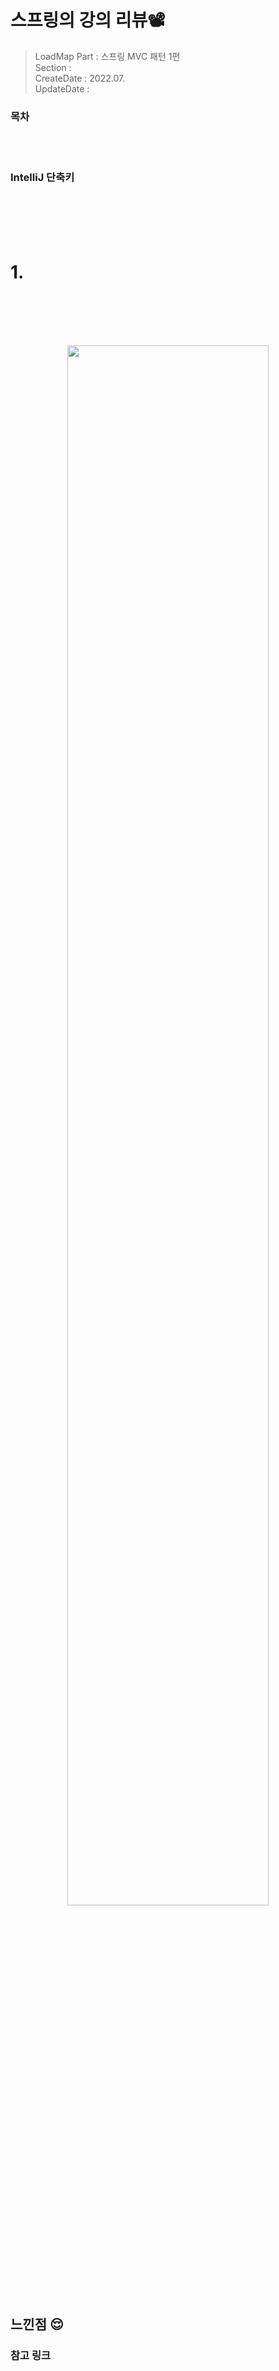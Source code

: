 
# 스프링의 강의 리뷰📽
> LoadMap Part : 스프링 MVC 패턴 1편   
> Section :   
> CreateDate : 2022.07.  
> UpdateDate :

### 목차

<br></br>
### IntelliJ 단축키
<br></br>
<br></br>

# 1.


<br></br>
<br></br>

<a name=""></a>
<p align="center"><img src="" width="80%"></p>

## 느낀점 😌

### 참고 링크

